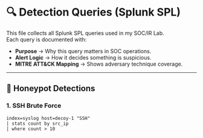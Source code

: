 # 🔍 Detection Queries (Splunk SPL)

This file collects all Splunk SPL queries used in my SOC/IR Lab.  
Each query is documented with:  
- **Purpose** → Why this query matters in SOC operations.  
- **Alert Logic** → How it decides something is suspicious.  
- **MITRE ATT&CK Mapping** → Shows adversary technique coverage.  

---

## 🐝 Honeypot Detections

### 1. SSH Brute Force
```spl
index=syslog host=decoy-1 "SSH" 
| stats count by src_ip 
| where count > 10
